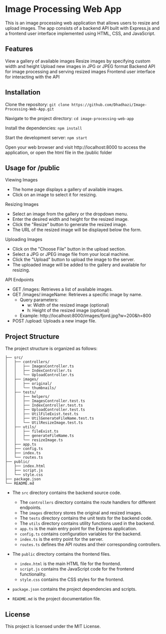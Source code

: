 # Image Processing Web App

This is an image processing web application that allows users to resize and upload images. The app consists of a backend API built with Express.js and a frontend user interface implemented using HTML, CSS, and JavaScript.

## Features

View a gallery of available images
Resize images by specifying custom width and height
Upload new images in JPG or JPEG format
Backend API for image processing and serving resized images
Frontend user interface for interacting with the API

## Installation

Clone the repository:
`git clone https://github.com/Dhadhazi/Image-Processing-Web-App.git`

Navigate to the project directory:
`cd image-processing-web-app`

Install the dependencies:
`npm install`

Start the development server:
`npm start`

Open your web browser and visit http://localhost:8000 to access the application, or open the html file in the /public folder

## Usage for /public

Viewing Images

- The home page displays a gallery of available images.
- Click on an image to select it for resizing.

Resizing Images

- Select an image from the gallery or the dropdown menu.
- Enter the desired width and height for the resized image.
- Click the "Resize" button to generate the resized image.
- The URL of the resized image will be displayed below the form.

Uploading Images

- Click on the "Choose File" button in the upload section.
- Select a JPG or JPEG image file from your local machine.
- Click the "Upload" button to upload the image to the server.
- The uploaded image will be added to the gallery and available for resizing.

API Endpoints

- GET /images: Retrieves a list of available images.
- GET /images/:imageName: Retrieves a specific image by name.
  - Query parameters:
    - w: Width of the resized image (optional)
    - h: Height of the resized image (optional)
  - Example: http://localhost:8000/images/fjord.jpg?w=200&h=800
- POST /upload: Uploads a new image file.

## Project Structure
The project structure is organized as follows:
```
├── src/
│   ├── controllers/
│   │   ├── ImagesController.ts
│   │   ├── IndexController.ts
│   │   └── UploadController.ts
│   ├── images/
│   │   ├── original/
│   │   └── thumbnails/
│   ├── tests/
│   │   ├── helpers/
│   │   ├── ImagesController.test.ts
│   │   ├── IndexController.test.ts
│   │   ├── UploadController.test.ts
│   │   ├── UtilFileExist.test.ts
│   │   ├── UtilGenerateFileName.test.ts
│   │   └── UtilResizeImage.test.ts
│   ├── utils/
│   │   ├── fileExist.ts
│   │   ├── generateFileName.ts
│   │   └── resizeImage.ts
│   ├── app.ts
│   ├── config.ts
│   ├── index.ts
│   └── routes.ts
├── public/
│   ├── index.html
│   ├── script.js
│   └── style.css
├── package.json
└── README.md
```
- The `src` directory contains the backend source code.
  - The `controllers` directory contains the route handlers for different endpoints.
  - The `images` directory stores the original and resized images.
  - The `tests` directory contains the unit tests for the backend code.
  - The `utils` directory contains utility functions used in the backend.
  - `app.ts` is the main entry point for the Express application.
  - `config.ts` contains configuration variables for the backend.
  - `index.ts` is the entry point for the server.
  - `routes.ts` defines the API routes and their corresponding controllers.

- The `public` directory contains the frontend files.
  - `index.html` is the main HTML file for the frontend.
  - `script.js` contains the JavaScript code for the frontend functionality.
  - `style.css` contains the CSS styles for the frontend.

- `package.json` contains the project dependencies and scripts.
- `README.md` is the project documentation file.

## License

This project is licensed under the MIT License.
